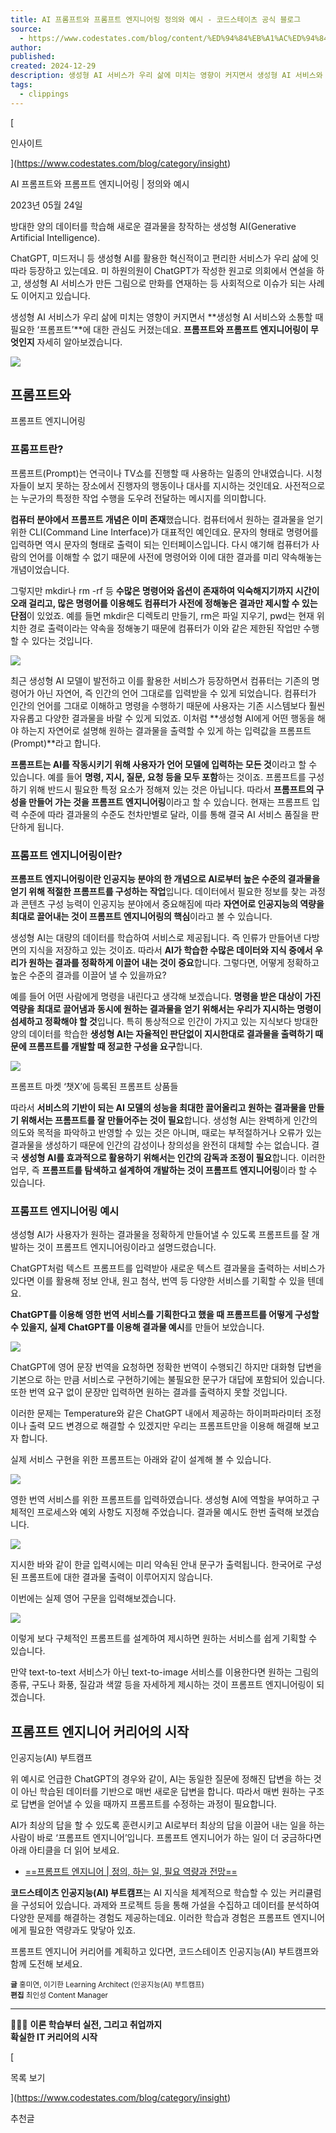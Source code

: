 ```yaml
---
title: AI 프롬프트와 프롬프트 엔지니어링 정의와 예시 - 코드스테이츠 공식 블로그
source:
  - https://www.codestates.com/blog/content/%ED%94%84%EB%A1%AC%ED%94%84%ED%8A%B8-%ED%94%84%EB%A1%AC%ED%94%84%ED%8A%B8%EC%97%94%EC%A7%80%EB%8B%88%EC%96%B4%EB%A7%81
author: 
published: 
created: 2024-12-29
description: 생성형 AI 서비스가 우리 삶에 미치는 영향이 커지면서 생성형 AI 서비스와 소통할 때 필요한 '프롬프트'에 대한 관심도 커졌는데요. 프롬프트와 프롬프트 엔지니어링이 무엇인지 자세히 알아보겠습니다.
tags:
  - clippings
---
```

[

인사이트

](https://www.codestates.com/blog/category/insight)

AI 프롬프트와 프롬프트 엔지니어링 | 정의와 예시

2023년 05월 24일

방대한 양의 데이터를 학습해 새로운 결과물을 창작하는 생성형 AI(Generative Artificial Intelligence).

ChatGPT, 미드저니 등 생성형 AI를 활용한 혁신적이고 편리한 서비스가 우리 삶에 잇따라 등장하고 있는데요. 미 하원의원이 ChatGPT가 작성한 원고로 의회에서 연설을 하고, 생성형 AI 서비스가 만든 그림으로 만화를 연재하는 등 사회적으로 이슈가 되는 사례도 이어지고 있습니다.

생성형 AI 서비스가 우리 삶에 미치는 영향이 커지면서 **생성형 AI 서비스와 소통할 때 필요한 ‘프롬프트’**에 대한 관심도 커졌는데요. **프롬프트와 프롬프트 엔지니어링이 무엇인지** 자세히 알아보겠습니다.

![](https://i0.wp.com/blogcodestates.wpcomstaging.com/wp-content/uploads/2023/05/%EC%BD%94%EB%93%9C%EC%8A%A4%ED%85%8C%EC%9D%B4%EC%B8%A0_%EC%9D%B8%EA%B3%B5%EC%A7%80%EB%8A%A5AI%EB%B6%80%ED%8A%B8%EC%BA%A0%ED%94%84_%ED%94%84%EB%A1%AC%ED%94%84%ED%8A%B8%EC%97%94%EC%A7%80%EB%8B%88%EC%96%B4%EB%A7%81_%EB%8C%80%ED%91%9C%EC%9D%B4%EB%AF%B8%EC%A7%80-1024x664.jpg?resize=691%2C447&ssl=1)

## 프롬프트와  
프롬프트 엔지니어링

### 프롬프트란?

프롬프트(Prompt)는 연극이나 TV쇼를 진행할 때 사용하는 일종의 안내였습니다. 시청자들이 보지 못하는 장소에서 진행자의 행동이나 대사를 지시하는 것인데요. 사전적으로는 누군가의 특정한 작업 수행을 도우려 전달하는 메시지를 의미합니다.

**컴퓨터 분야에서 프롬프트 개념은 이미 존재**했습니다. 컴퓨터에서 원하는 결과물을 얻기 위한 CLI(Command Line Interface)가 대표적인 예인데요. 문자의 형태로 명령어를 입력하면 역시 문자의 형태로 출력이 되는 인터페이스입니다. 다시 얘기해 컴퓨터가 사람의 언어를 이해할 수 없기 때문에 사전에 명령어와 이에 대한 결과를 미리 약속해놓는 개념이었습니다.

그렇지만 mkdir나 rm -rf 등 **수많은 명령어와 옵션이 존재하여 익숙해지기까지 시간이 오래 걸리고, 많은 명령어를 이용해도 컴퓨터가 사전에 정해놓은 결과만 제시할 수 있는 단점**이 있었죠. 예를 들면 mkdir은 디렉토리 만들기, rm은 파일 지우기, pwd는 현재 위치한 경로 출력이라는 약속을 정해놓기 때문에 컴퓨터가 이와 같은 제한된 작업만 수행할 수 있다는 것입니다.

![](https://i0.wp.com/blogcodestates.wpcomstaging.com/wp-content/uploads/2023/05/%EC%BD%94%EB%93%9C%EC%8A%A4%ED%85%8C%EC%9D%B4%EC%B8%A0_%EC%9D%B8%EA%B3%B5%EC%A7%80%EB%8A%A5AI%EB%B6%80%ED%8A%B8%EC%BA%A0%ED%94%84_%ED%94%84%EB%A1%AC%ED%94%84%ED%8A%B8%EC%97%94%EC%A7%80%EB%8B%88%EC%96%B4%EB%A7%81_01-1-1024x603.jpg?resize=712%2C419&ssl=1)

최근 생성형 AI 모델이 발전하고 이를 활용한 서비스가 등장하면서 컴퓨터는 기존의 명령어가 아닌 자연어, 즉 인간의 언어 그대로를 입력받을 수 있게 되었습니다. 컴퓨터가 인간의 언어를 그대로 이해하고 명령을 수행하기 때문에 사용자는 기존 시스템보다 훨씬 자유롭고 다양한 결과물을 바랄 수 있게 되었죠. 이처럼 **생성형 AI에게 어떤 행동을 해야 하는지 자연어로 설명해 원하는 결과물을 출력할 수 있게 하는 입력값을 프롬프트(Prompt)**라고 합니다.

**프롬프트는 AI를 작동시키기 위해 사용자가 언어 모델에 입력하는 모든 것**이라고 할 수 있습니다. 예를 들어 **명령, 지시, 질문, 요청 등을 모두 포함**하는 것이죠. 프롬프트를 구성하기 위해 반드시 필요한 특정 요소가 정해져 있는 것은 아닙니다. 따라서 **프롬프트의 구성을 만들어 가는 것을 프롬프트 엔지니어링**이라고 할 수 있습니다. 현재는 프롬프트 입력 수준에 따라 결과물의 수준도 천차만별로 달라, 이를 통해 결국 AI 서비스 품질을 판단하게 됩니다.

### 프롬프트 엔지니어링이란?

**프롬프트 엔지니어링이란 인공지능 분야의 한 개념으로 AI로부터 높은 수준의 결과물을 얻기 위해 적절한 프롬프트를 구성하는 작업**입니다. 데이터에서 필요한 정보를 찾는 과정과 콘텐츠 구성 능력이 인공지능 분야에서 중요해짐에 따라 **자연어로 인공지능의 역량을 최대로 끌어내는 것이 프롬프트 엔지니어링의 핵심**이라고 볼 수 있습니다.

생성형 AI는 대량의 데이터를 학습하여 서비스로 제공됩니다. 즉 인류가 만들어낸 다방면의 지식을 저장하고 있는 것이죠. 따라서 **AI가 학습한 수많은 데이터와 지식 중에서 우리가 원하는 결과를 정확하게 이끌어 내는 것이 중요**합니다. 그렇다면, 어떻게 정확하고 높은 수준의 결과를 이끌어 낼 수 있을까요?

예를 들어 어떤 사람에게 명령을 내린다고 생각해 보겠습니다. **명령을 받은 대상이 가진 역량을 최대로 끌어냄과 동시에 원하는 결과물을 얻기 위해서는 우리가 지시하는 명령이 섬세하고 정확해야 할 것**입니다. 특히 통상적으로 인간이 가지고 있는 지식보다 방대한 양의 데이터를 학습한 **생성형 AI는 자율적인 판단없이 지시한대로 결과물을 출력하기 때문에 프롬프트를 개발할 때 정교한 구성을 요구**합니다.

![](https://i0.wp.com/blogcodestates.wpcomstaging.com/wp-content/uploads/2023/05/%EC%BD%94%EB%93%9C%EC%8A%A4%ED%85%8C%EC%9D%B4%EC%B8%A0_%EC%9D%B8%EA%B3%B5%EC%A7%80%EB%8A%A5AI%EB%B6%80%ED%8A%B8%EC%BA%A0%ED%94%84_%ED%94%84%EB%A1%AC%ED%94%84%ED%8A%B8%EC%97%94%EC%A7%80%EB%8B%88%EC%96%B4%EB%A7%81_02-1024x503.png?resize=736%2C361&ssl=1)

프롬프트 마켓 ‘챗X’에 등록된 프롬프트 상품들

따라서 **서비스의 기반이 되는 AI 모델의 성능을 최대한 끌어올리고 원하는 결과물을 만들기 위해서는 프롬프트를 잘 만들어주는 것이 필요**합니다. 생성형 AI는 완벽하게 인간의 의도와 목적을 파악하고 반영할 수 있는 것은 아니며, 때로는 부적절하거나 오류가 있는 결과물을 생성하기 때문에 인간의 감성이나 창의성을 완전히 대체할 수는 없습니다. 결국 **생성형 AI를 효과적으로 활용하기 위해서는 인간의 감독과 조정이 필요**합니다. 이러한 업무, 즉 **프롬프트를 탐색하고 설계하여 개발하는 것이 프롬프트 엔지니어링**이라 할 수 있습니다.

### 프롬프트 엔지니어링 예시

생성형 AI가 사용자가 원하는 결과물을 정확하게 만들어낼 수 있도록 프롬프트를 잘 개발하는 것이 프롬프트 엔지니어링이라고 설명드렸습니다.

ChatGPT처럼 텍스트 프롬프트를 입력받아 새로운 텍스트 결과물을 출력하는 서비스가 있다면 이를 활용해 정보 안내, 원고 첨삭, 번역 등 다양한 서비스를 기획할 수 있을 텐데요.

**ChatGPT를 이용해 영한 번역 서비스를 기획한다고 했을 때 프롬프트를 어떻게 구성할 수 있을지, 실제 ChatGPT를 이용해 결과물 예시**를 만들어 보았습니다.

![](https://i0.wp.com/blogcodestates.wpcomstaging.com/wp-content/uploads/2023/05/%EC%BD%94%EB%93%9C%EC%8A%A4%ED%85%8C%EC%9D%B4%EC%B8%A0_%EC%9D%B8%EA%B3%B5%EC%A7%80%EB%8A%A5AI%EB%B6%80%ED%8A%B8%EC%BA%A0%ED%94%84_%ED%94%84%EB%A1%AC%ED%94%84%ED%8A%B8_%ED%94%84%EB%A1%AC%ED%94%84%ED%8A%B8%EC%97%94%EC%A7%80%EB%8B%88%EC%96%B4%EB%A7%81_%EB%B2%88%EC%97%AD%EC%A7%88%EB%AC%B801-1024x230.png?resize=750%2C168&ssl=1)

ChatGPT에 영어 문장 번역을 요청하면 정확한 번역이 수행되긴 하지만 대화형 답변을 기본으로 하는 만큼 서비스로 구현하기에는 불필요한 문구가 대답에 포함되어 있습니다. 또한 번역 요구 없이 문장만 입력하면 원하는 결과를 출력하지 못할 것입니다.

이러한 문제는 Temperature와 같은 ChatGPT 내에서 제공하는 하이퍼파라미터 조정이나 출력 모드 변경으로 해결할 수 있겠지만 우리는 프롬프트만을 이용해 해결해 보고자 합니다.

실제 서비스 구현을 위한 프롬프트는 아래와 같이 설계해 볼 수 있습니다.

![](https://i0.wp.com/blogcodestates.wpcomstaging.com/wp-content/uploads/2023/05/%EC%BD%94%EB%93%9C%EC%8A%A4%ED%85%8C%EC%9D%B4%EC%B8%A0_%EC%9D%B8%EA%B3%B5%EC%A7%80%EB%8A%A5AI%EB%B6%80%ED%8A%B8%EC%BA%A0%ED%94%84_%ED%94%84%EB%A1%AC%ED%94%84%ED%8A%B8_%ED%94%84%EB%A1%AC%ED%94%84%ED%8A%B8%EC%97%94%EC%A7%80%EB%8B%88%EC%96%B4%EB%A7%81_%EB%B2%88%EC%97%AD%EC%A7%88%EB%AC%B802-1024x617.png?resize=750%2C452&ssl=1)

영한 번역 서비스를 위한 프롬프트를 입력하였습니다. 생성형 AI에 역할을 부여하고 구체적인 프로세스와 예외 사항도 지정해 주었습니다. 결과물 예시도 한번 출력해 보겠습니다.

![](https://i0.wp.com/blogcodestates.wpcomstaging.com/wp-content/uploads/2023/05/%EC%BD%94%EB%93%9C%EC%8A%A4%ED%85%8C%EC%9D%B4%EC%B8%A0_%EC%9D%B8%EA%B3%B5%EC%A7%80%EB%8A%A5AI%EB%B6%80%ED%8A%B8%EC%BA%A0%ED%94%84_%ED%94%84%EB%A1%AC%ED%94%84%ED%8A%B8_%ED%94%84%EB%A1%AC%ED%94%84%ED%8A%B8%EC%97%94%EC%A7%80%EB%8B%88%EC%96%B4%EB%A7%81_%EB%B2%88%EC%97%AD%EC%A7%88%EB%AC%B803-1024x220.png?resize=750%2C161&ssl=1)

지시한 바와 같이 한글 입력시에는 미리 약속된 안내 문구가 출력됩니다. 한국어로 구성된 프롬프트에 대한 결과물 출력이 이루어지지 않습니다.

이번에는 실제 영어 구문을 입력해보겠습니다.

![](https://i0.wp.com/blogcodestates.wpcomstaging.com/wp-content/uploads/2023/05/%EC%BD%94%EB%93%9C%EC%8A%A4%ED%85%8C%EC%9D%B4%EC%B8%A0_%EC%9D%B8%EA%B3%B5%EC%A7%80%EB%8A%A5AI%EB%B6%80%ED%8A%B8%EC%BA%A0%ED%94%84_%ED%94%84%EB%A1%AC%ED%94%84%ED%8A%B8_%ED%94%84%EB%A1%AC%ED%94%84%ED%8A%B8%EC%97%94%EC%A7%80%EB%8B%88%EC%96%B4%EB%A7%81_%EB%B2%88%EC%97%AD%EC%A7%88%EB%AC%B804-974x1024.png?resize=750%2C789&ssl=1)

이렇게 보다 구체적인 프롬프트를 설계하여 제시하면 원하는 서비스를 쉽게 기획할 수 있습니다.

만약 text-to-text 서비스가 아닌 text-to-image 서비스를 이용한다면 원하는 그림의 종류, 구도나 화풍, 질감과 색깔 등을 자세하게 제시하는 것이 프롬프트 엔지니어링이 되겠습니다.

## 프롬프트 엔지니어 커리어의 시작  
인공지능(AI) 부트캠프

위 예시로 언급한 ChatGPT의 경우와 같이, AI는 동일한 질문에 정해진 답변을 하는 것이 아닌 학습된 데이터를 기반으로 매번 새로운 답변을 합니다. 따라서 매번 원하는 구조로 답변을 얻어낼 수 있을 때까지 프롬프트를 수정하는 과정이 필요합니다.

AI가 최상의 답을 할 수 있도록 훈련시키고 AI로부터 최상의 답을 이끌어 내는 일을 하는 사람이 바로 ‘프롬프트 엔지니어’입니다. 프롬프트 엔지니어가 하는 일이 더 궁금하다면 아래 아티클을 더 읽어 보세요.

- [==프롬프트 엔지니어 | 정의, 하는 일, 필요 역량과 전망==](https://www.codestates.com/blog/content/%ED%94%84%EB%A1%AC%ED%94%84%ED%8A%B8-%EC%97%94%EC%A7%80%EB%8B%88%EC%96%B4-%EC%A0%95%EC%9D%98)

**코드스테이츠 인공지능(AI) 부트캠프**는 AI 지식을 체계적으로 학습할 수 있는 커리큘럼을 구성되어 있습니다. 과제와 프로젝트 등을 통해 가설을 수집하고 데이터를 분석하여 다양한 문제를 해결하는 경험도 제공하는데요. 이러한 학습과 경험은 프롬프트 엔지니어에게 필요한 역량과도 맞닿아 있죠.

프롬프트 엔지니어 커리어를 계획하고 있다면, 코드스테이츠 인공지능(AI) 부트캠프와 함께 도전해 보세요.

<sub><strong>글</strong> 홍미연, 이기한 Learning Architect (인공지능(AI) 부트캠프)</sub>  
<sub><strong>편집</strong> 최인성 Content Manager</sub>

---

🧑🏻‍💻 **이론 학습부터 실전, 그리고 취업까지**  
**확실한 IT 커리어의 시작**

[

목록 보기

](https://www.codestates.com/blog/category/insight)

추천글